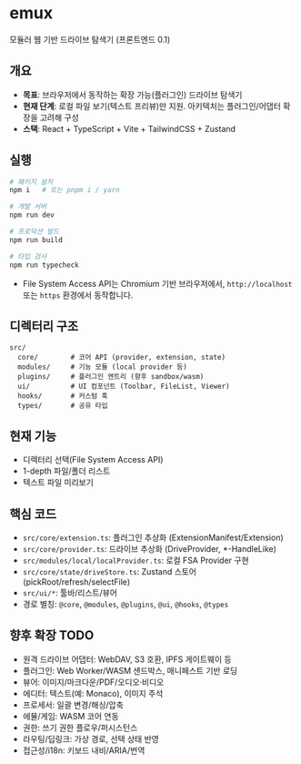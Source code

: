 # emux

모듈러 웹 기반 드라이브 탐색기 (프론트엔드 0.1)

## 개요
- **목표**: 브라우저에서 동작하는 확장 가능(플러그인) 드라이브 탐색기
- **현재 단계**: 로컬 파일 보기(텍스트 프리뷰)만 지원. 아키텍처는 플러그인/어댑터 확장을 고려해 구성
- **스택**: React + TypeScript + Vite + TailwindCSS + Zustand

## 실행
```bash
# 패키지 설치
npm i   # 또는 pnpm i / yarn

# 개발 서버
npm run dev

# 프로덕션 빌드
npm run build

# 타입 검사
npm run typecheck
```

- File System Access API는 Chromium 기반 브라우저에서, `http://localhost` 또는 `https` 환경에서 동작합니다.

## 디렉터리 구조
```
src/
  core/        # 코어 API (provider, extension, state)
  modules/     # 기능 모듈 (local provider 등)
  plugins/     # 플러그인 엔트리 (향후 sandbox/wasm)
  ui/          # UI 컴포넌트 (Toolbar, FileList, Viewer)
  hooks/       # 커스텀 훅
  types/       # 공유 타입
```

## 현재 기능
- 디렉터리 선택(File System Access API)
- 1-depth 파일/폴더 리스트
- 텍스트 파일 미리보기

## 핵심 코드
- `src/core/extension.ts`: 플러그인 추상화 (ExtensionManifest/Extension)
- `src/core/provider.ts`: 드라이브 추상화 (DriveProvider, *-HandleLike)
- `src/modules/local/localProvider.ts`: 로컬 FSA Provider 구현
- `src/core/state/driveStore.ts`: Zustand 스토어 (pickRoot/refresh/selectFile)
- `src/ui/*`: 툴바/리스트/뷰어
- 경로 별칭: `@core`, `@modules`, `@plugins`, `@ui`, `@hooks`, `@types`

## 향후 확장 TODO
- 원격 드라이브 어댑터: WebDAV, S3 호환, IPFS 게이트웨이 등
- 플러그인: Web Worker/WASM 샌드박스, 매니페스트 기반 로딩
- 뷰어: 이미지/마크다운/PDF/오디오·비디오
- 에디터: 텍스트(예: Monaco), 이미지 주석
- 프로세서: 일괄 변경/해싱/압축
- 에뮬/게임: WASM 코어 연동
- 권한: 쓰기 권한 플로우/퍼시스턴스
- 라우팅/딥링크: 가상 경로, 선택 상태 반영
- 접근성/i18n: 키보드 내비/ARIA/번역
